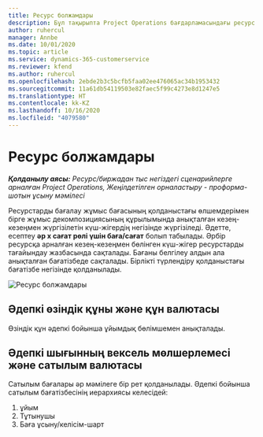 ```yaml
---
title: Ресурс болжамдары
description: Бұл тақырыпта Project Operations бағдарламасындағы ресурс бағалауларының есептелу жолы туралы ақпарат берілген.
author: ruhercul
manager: Annbe
ms.date: 10/01/2020
ms.topic: article
ms.service: dynamics-365-customerservice
ms.reviewer: kfend
ms.author: ruhercul
ms.openlocfilehash: 2ebde2b3c5bcfb5faa02ee476065ac34b1953432
ms.sourcegitcommit: 11a61db54119503e82faec5f99c4273e8d1247e5
ms.translationtype: HT
ms.contentlocale: kk-KZ
ms.lasthandoff: 10/16/2020
ms.locfileid: "4079580"
---
```

# <a name="resource-estimates"></a>Ресурс болжамдары

_**Қолданылу аясы:** Ресурс/биржадан тыс негіздегі сценарийлерге арналған Project Operations, Жеңілдетілген орналастыру - проформа-шотын ұсыну мәмілесі_

Ресурстарды бағалау жұмыс бағасының қолданыстағы өлшемдерімен бірге жұмыс декомпозициясының құрылымында анықталған кезең-кезеңмен жүргізілетін күш-жігердің негізінде жүргізіледі. Әдетте, есептеу **әр x сағат рөлі үшін баға/сағат** болып табылады. Әрбір ресурсқа арналған кезең-кезеңмен бөлінген күш-жігер ресурстарды тағайындау жазбасында сақталады. Бағаны белгілеу алдын ала анықталған бағатізбеде сақталады. Бірлікті түрлендіру қолданыстағы бағатізбе негізінде қолданылады.

![Ресурс болжамдары](./media/navigation12.png)

## <a name="default-cost-price-and-cost-currency"></a>Әдепкі өзіндік құны және құн валютасы

Өзіндік құн әдепкі бойынша ұйымдық бөлімшемен анықталады.

## <a name="default-bill-rate-and-sales-currency"></a>Әдепкі шығынның вексель мөлшерлемесі және сатылым валютасы

Сатылым бағалары әр мәмілеге бір рет қолданылады. Әдепкі бойынша сатылым бағатізбесінің иерархиясы келесідей:

1. ұйым
2. Тұтынушы
3. Баға ұсыну/келісім-шарт
